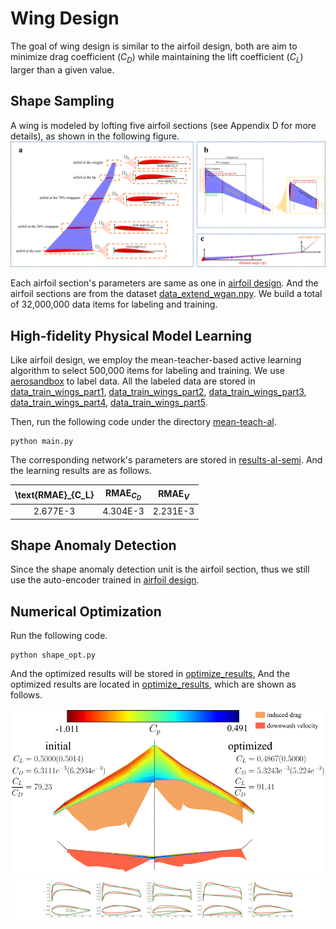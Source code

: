 # Wing Design

The goal of wing design is similar to the airfoil design, both are aim to minimize
drag coefficient ($C_D$) while maintaining the lift coefficient ($C_L$) larger than a given value.

## Shape Sampling

A wing is modeled by lofting five airfoil sections (see Appendix D for more details), as shown in the following figure.
![wing parameters](figs/wing_params.svg)

Each airfoil section's parameters are same as one in [airfoil design](../airfoil_design).
And the airfoil sections are from the dataset [data_extend_wgan.npy](../airfoil_design/config/data_extend_wgan.npy).
We build a total of 32,000,000 data items for labeling and training.

## High-fidelity Physical Model Learning

Like airfoil design, we employ the mean-teacher-based active learning algorithm to select 500,000 items for labeling
and training. We use [aerosandbox](https://github.com/peterdsharpe/AeroSandbox) to label data.
All the labeled data are stored in 
[data_train_wings_part1](config/data_train_wings_rmmtw_new_0_100000.npy),
[data_train_wings_part2](config/data_train_wings_rmmtw_new_100000_200000.npy),
[data_train_wings_part3](config/data_train_wings_rmmtw_new_200000_300000.npy),
[data_train_wings_part4](config/data_train_wings_rmmtw_new_300000_400000.npy),
[data_train_wings_part5](config/data_train_wings_rmmtw_new_400000_500000.npy).

Then, run the following code under the directory [mean-teach-al](mean-teacher-al).
```
python main.py
```
The corresponding network's parameters are stored in [results-al-semi](mean-teacher-al/results-al-semi).
And the learning results are as follows.

| \text{RMAE}_{C_L} | $\text{RMAE}_{C_D}$ | $\text{RMAE}_{V}$ |
|:-----------------:|:-------------------:|:-----------------:|
|     2.677E-3      |      4.304E-3       |     2.231E-3      |


## Shape Anomaly Detection

Since the shape anomaly detection unit is the airfoil section, 
thus we still use the auto-encoder trained in [airfoil design](../airfoil_design).


## Numerical Optimization

Run the following code.
```
python shape_opt.py
```
And the optimized results will be stored in [optimize_results](optimize_results), And the optimized results are located in [optimize_results](optimize_results), 
which are shown as follows.

<div align="center">
<img src="figs/wings_init2opt_res1.svg" width="500">
</div>
<img src="figs/wings_init2opt_res2.svg" width="700">
